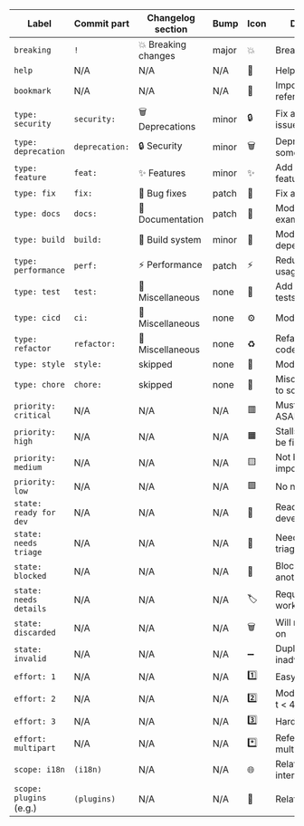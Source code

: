 
| Label                   | Commit part    | Changelog section   | Bump  | Icon | Description                     | Color    |
|-------------------------|----------------|---------------------|-------|------|---------------------------------|----------|
| `breaking`              | `!`            | 💥 Breaking changes | major | 💥   | Breaking change                 | `000000` |
| `help`                  | N/A            | N/A                 | N/A   | 👋   | Help needed                     | `40f040` |
| `bookmark`              | N/A            | N/A                 | N/A   | 🔖   | Important for reference         | `ffff44` |
| `type: security`        | `security:`    | 🗑️ Deprecations    | minor | 🔒️  | Fix a security issue            | `000060` |
| `type: deprecation`     | `deprecation:` | 🔒️ Security        | minor | 🗑️  | Deprecate something public      | `101030` |
| `type: feature`         | `feat:`        | ✨ Features          | minor | ✨    | Add or change a feature         | `000060` |
| `type: fix`             | `fix:`         | 🐛 Bug fixes        | patch | 🐛   | Fix a bug                       | `000060` |
| `type: docs`            | `docs:`        | 📝 Documentation    | patch | 📝   | Modify docs or examples         | `000060` |
| `type: build`           | `build:`       | 🔧 Build system     | minor | 🔧   | Modify build or dependencies    | `000060` |
| `type: performance`     | `perf:`        | ⚡️ Performance      | patch | ⚡️   | Reduce resource usage           | `000060` |
| `type: test`            | `test:`        | 🍒 Miscellaneous    | none  | 🚨   | Add or modify tests             | `000060` |
| `type: cicd`            | `ci:`          | 🍒 Miscellaneous    | none  | ⚙️   | Modify CI/CD                    | `000060` |
| `type: refactor`        | `refactor:`    | 🍒 Miscellaneous    | none  | ♻️   | Refactor source code            | `000060` |
| `type: style`           | `style:`       | skipped             | none  | 🎨   | Modify code style               | `000060` |
| `type: chore`           | `chore:`       | skipped             | none  | 🧹   | Misc. change not to source      | `000060` |
| `priority: critical`    | N/A            | N/A                 | N/A   | 🟥   | Must be fixed ASAP              | `ff6600` |
| `priority: high`        | N/A            | N/A                 | N/A   | 🟧   | Stalls work; must be fixed soon | `cc9911` |
| `priority: medium`      | N/A            | N/A                 | N/A   | 🟨   | Not blocking but important      | `ff6600` |
| `priority: low`         | N/A            | N/A                 | N/A   | 🟩   | No need to rush                 | `99dd00` |
| `state: ready for dev`  | N/A            | N/A                 | N/A   | 🏁   | Ready for development work      | `cccccc` |
| `state: needs triage`   | N/A            | N/A                 | N/A   | 🚦   | Needs to be triaged             | `444444` |
| `state: blocked`        | N/A            | N/A                 | N/A   | 🚧   | Blocked by another issue        | `999999` |
| `state: needs details`  | N/A            | N/A                 | N/A   | 🏷️  | Requires ticket work            | `666666` |
| `state: discarded`      | N/A            | N/A                 | N/A   | 🗑️  | Will not be worked on           | `eeeeee` |
| `state: invalid`        | N/A            | N/A                 | N/A   | ➖    | Duplicate, inadvertant, etc.    | `eeeeee` |
| `effort: 1`             | N/A            | N/A                 | N/A   | 1️⃣  | Easy (t < 1 hr)                 | `300040` |
| `effort: 2`             | N/A            | N/A                 | N/A   | 2️⃣  | Moderate (1 hr <= t < 4 hr)     | `600040` |
| `effort: 3`             | N/A            | N/A                 | N/A   | 3️⃣️ | Hard (>= 4 hours)               | `900040` |
| `effort: multipart`     | N/A            | N/A                 | N/A   | *️⃣  | References multiple issues      | `a00010` |
| `scope: i18n`           | `(i18n)`       | N/A                 | N/A   | 🌐   | Relates to internationalization | `009000` |
| `scope: plugins` (e.g.) | `(plugins)`    | N/A                 | N/A   | 🧩   | Relates to plugins              | `000090` |
